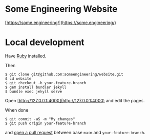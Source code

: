 # Some Engineering Website
[https://some.engineering/](https://some.engineering/)

# Local development
Have [Ruby](https://www.ruby-lang.org/) installed.  

Then
```
$ git clone git@github.com:someengineering/website.git
$ cd website
$ git checkout -b your-feature-branch
$ gem install bundler jekyll
$ bundle exec jekyll serve
```

Open [http://127.0.0.1:4000](http://127.0.0.1:4000) and edit the pages.  

When done
```
$ git commit -aS -m "My changes"
$ git push origin your-feature-branch
```
and [open a pull request](https://github.com/someengineering/website/compare) between base `main` and `your-feature-branch`.
